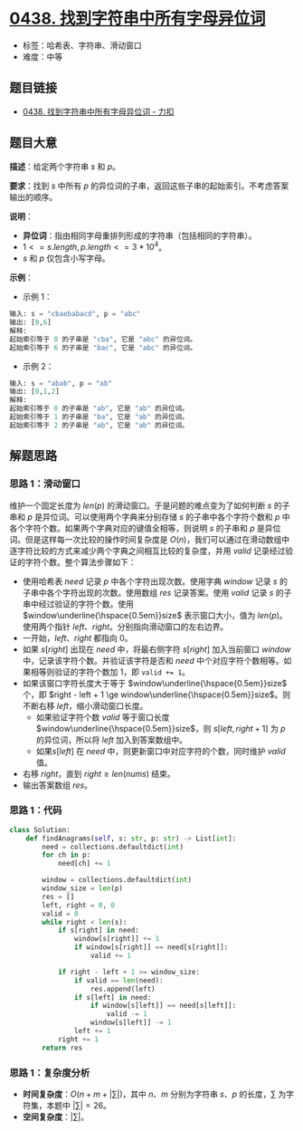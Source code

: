 # [0438. 找到字符串中所有字母异位词](https://leetcode.cn/problems/find-all-anagrams-in-a-string/)

- 标签：哈希表、字符串、滑动窗口
- 难度：中等

## 题目链接

- [0438. 找到字符串中所有字母异位词 - 力扣](https://leetcode.cn/problems/find-all-anagrams-in-a-string/)

## 题目大意

**描述**：给定两个字符串 $s$ 和 $p$。

**要求**：找到 $s$ 中所有 $p$ 的异位词的子串，返回这些子串的起始索引。不考虑答案输出的顺序。

**说明**：

- **异位词**：指由相同字母重排列形成的字符串（包括相同的字符串）。
- $1 <= s.length, p.length <= 3 * 10^4$。
- $s$ 和 $p$ 仅包含小写字母。

**示例**：

- 示例 1：

```python
输入: s = "cbaebabacd", p = "abc"
输出: [0,6]
解释:
起始索引等于 0 的子串是 "cba", 它是 "abc" 的异位词。
起始索引等于 6 的子串是 "bac", 它是 "abc" 的异位词。
```

- 示例 2：

```python
输入: s = "abab", p = "ab"
输出: [0,1,2]
解释:
起始索引等于 0 的子串是 "ab", 它是 "ab" 的异位词。
起始索引等于 1 的子串是 "ba", 它是 "ab" 的异位词。
起始索引等于 2 的子串是 "ab", 它是 "ab" 的异位词。
```

## 解题思路

### 思路 1：滑动窗口

维护一个固定长度为 $len(p)$ 的滑动窗口。于是问题的难点变为了如何判断 $s$ 的子串和 $p$ 是异位词。可以使用两个字典来分别存储 $s$ 的子串中各个字符个数和 $p$ 中各个字符个数。如果两个字典对应的键值全相等，则说明 $s$ 的子串和 $p$ 是异位词。但是这样每一次比较的操作时间复杂度是 $O(n)$，我们可以通过在滑动数组中逐字符比较的方式来减少两个字典之间相互比较的复杂度，并用 $valid$ 记录经过验证的字符个数。整个算法步骤如下：

- 使用哈希表 $need$ 记录 $p$ 中各个字符出现次数。使用字典 $window$ 记录 $s$ 的子串中各个字符出现的次数。使用数组 $res$ 记录答案。使用 $valid$ 记录 $s$ 的子串中经过验证的字符个数。使用 $window\underline{\hspace{0.5em}}size$ 表示窗口大小，值为 $len(p)$。使用两个指针 $left$、$right$。分别指向滑动窗口的左右边界。
- 一开始，$left$、$right$ 都指向 $0$。
- 如果 $s[right]$ 出现在 $need$ 中，将最右侧字符 $s[right]$ 加入当前窗口 $window$ 中，记录该字符个数。并验证该字符是否和 $need$ 中个对应字符个数相等。如果相等则验证的字符个数加 $1$，即 `valid += 1`。
- 如果该窗口字符长度大于等于 $window\underline{\hspace{0.5em}}size$ 个，即 $right - left + 1 \ge window\underline{\hspace{0.5em}}size$。则不断右移 $left$，缩小滑动窗口长度。
  - 如果验证字符个数 $valid$ 等于窗口长度 $window\underline{\hspace{0.5em}}size$，则 $s[left, right + 1]$ 为 $p$ 的异位词，所以将 $left$ 加入到答案数组中。
  - 如果$s[left]$ 在 $need$ 中，则更新窗口中对应字符的个数，同时维护 $valid$ 值。
- 右移 $right$，直到 $right \ge len(nums)$ 结束。
- 输出答案数组 $res$。

### 思路 1：代码

```python
class Solution:
    def findAnagrams(self, s: str, p: str) -> List[int]:
        need = collections.defaultdict(int)
        for ch in p:
            need[ch] += 1

        window = collections.defaultdict(int)
        window_size = len(p)
        res = []
        left, right = 0, 0
        valid = 0
        while right < len(s):
            if s[right] in need:
                window[s[right]] += 1
                if window[s[right]] == need[s[right]]:
                    valid += 1

            if right - left + 1 >= window_size:
                if valid == len(need):
                    res.append(left)
                if s[left] in need:
                    if window[s[left]] == need[s[left]]:
                        valid -= 1
                    window[s[left]] -= 1
                left += 1
            right += 1
        return res
```

### 思路 1：复杂度分析

- **时间复杂度**：$O(n + m + |\sum|)$，其中 $n$、$m$ 分别为字符串 $s$、$p$ 的长度，$\sum$ 为字符集，本题中 $|\sum| = 26$。
- **空间复杂度**：$|\sum|$。

